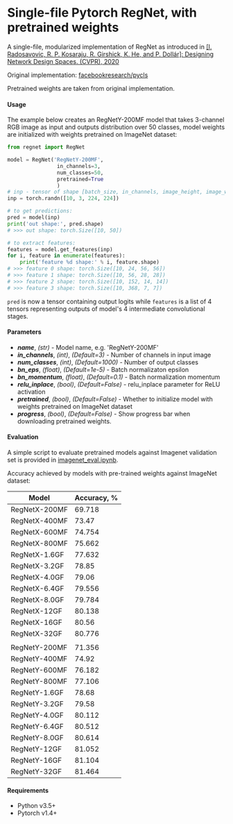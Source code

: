 # Single-file Pytorch RegNet, with pretrained weights  

A single-file, modularized implementation of RegNet 
as introduced in
[\[I. Radosavovic, R. P. Kosaraju, R. Girshick, K. He, and P. Dollár\]: Designing Network Design Spaces. (CVPR), 2020](https://openaccess.thecvf.com/content_CVPR_2020/papers/Radosavovic_Designing_Network_Design_Spaces_CVPR_2020_paper.pdf)

Original implementation: [facebookresearch/pycls](https://github.com/facebookresearch/pycls)

Pretrained weights are taken from original implementation.

#### Usage  
The example below creates an RegNetY-200MF
model that takes 3-channel RGB image 
as input and outputs distribution over 50 classes, 
model weights are initialized
with weights pretrained on ImageNet dataset:
```python
from regnet import RegNet

model = RegNet('RegNetY-200MF',
                in_channels=3,
                num_classes=50,
                pretrained=True
                )
# inp - tensor of shape [batch_size, in_channels, image_height, image_width]
inp = torch.randn([10, 3, 224, 224])

# to get predictions:
pred = model(inp)
print('out shape:', pred.shape)
# >>> out shape: torch.Size([10, 50])

# to extract features:
features = model.get_features(inp)
for i, feature in enumerate(features):
    print('feature %d shape:' % i, feature.shape)
# >>> feature 0 shape: torch.Size([10, 24, 56, 56])
# >>> feature 1 shape: torch.Size([10, 56, 28, 28])
# >>> feature 2 shape: torch.Size([10, 152, 14, 14])
# >>> feature 3 shape: torch.Size([10, 368, 7, 7])

```
```pred``` is now a tensor containing output logits while 
```features``` is a list of 4 tensors representing outputs
of model's 4 intermediate convolutional stages.
 
#### Parameters
 
* ***name***, *(str)* - Model name, e.g. 'RegNetY-200MF'
* ***in_channels***, *(int)*, *(Default=3)* - Number of channels in input image
* ***num_classes***, *(int)*, *(Default=1000)* - Number of 
output classes
* ***bn_eps***, *(float)*, 
*(Default=1e-5)* - Batch normalizaton epsilon
* ***bn_momentum***, *(float)*, 
*(Default=0.1)* - Batch normalization momentum
* ***relu_inplace***, *(bool)*, 
*(Default=False)* - relu_inplace parameter for ReLU activation 
* ***pretrained***, *(bool)*, 
*(Default=False)* - Whether to initialize model with weights 
pretrained on ImageNet dataset
* ***progress***, *(bool)*, 
*(Default=False)* - Show progress bar when downloading 
pretrained weights.

#### Evaluation
A simple script to evaluate pretrained models against Imagenet 
validation set is provided in [imagenet_eval.ipynb](imagenet_eval.ipynb).

Accuracy achieved by models with pre-trained weights against ImageNet
dataset:

| Model | Accuracy, % |
| --- | --- |
| RegNetX-200MF | 69.718 |
| RegNetX-400MF | 73.47 |
| RegNetX-600MF | 74.754 |
| RegNetX-800MF | 75.662 |
| RegNetX-1.6GF | 77.632 |
| RegNetX-3.2GF | 78.85 |
| RegNetX-4.0GF | 79.06 |
| RegNetX-6.4GF | 79.556 |
| RegNetX-8.0GF | 79.784 |
| RegNetX-12GF | 80.138 |
| RegNetX-16GF | 80.56 |
| RegNetX-32GF | 80.776 |
|  |  |
| RegNetY-200MF | 71.356 |
| RegNetY-400MF | 74.92 |
| RegNetY-600MF | 76.182 |
| RegNetY-800MF | 77.106 |
| RegNetY-1.6GF | 78.68 |
| RegNetY-3.2GF | 79.58 |
| RegNetY-4.0GF | 80.112 |
| RegNetY-6.4GF | 80.512 |
| RegNetY-8.0GF | 80.614 |
| RegNetY-12GF | 81.052 |
| RegNetY-16GF | 81.104 |
| RegNetY-32GF | 81.464 |

#### Requirements
* Python v3.5+
* Pytorch v1.4+
